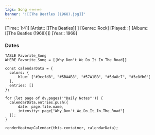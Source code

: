 ```yaml
---
tags: Song ⭐⭐⭐⭐⭐ 
banner: "![[The Beatles (1968).jpg]]"
---
```

[Time:: 1:41]
[Artist:: [[The Beatles]] ]
[Genre:: Rock]
[Played:: ]
[Album:: [[The Beatles (1968)]]]
[Year:: 1968]
### Dates
````dataview
TABLE Favorite_Song
WHERE Favorite_Song = [[Why Don't We Do It In The Road]]
````
  ```dataviewjs
const calendarData = { 
	colors: { 
		blue: ["#9ccfd8", "#5BAAB8", "#57A1BB", "#5da8c7", "#3e8fb0"] 
	}, 
	entries: [] 
}; 

for (let page of dv.pages('"Daily Notes"')) { 
	calendarData.entries.push({ 
		date: page.file.name, 
		intensity: page["Why_Don't_We_Do_It_In_The_Road"]
	}); 
} 

renderHeatmapCalendar(this.container, calendarData);
```
